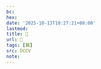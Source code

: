 ```yaml
---
bc:
hex:
date: '2025-10-13T10:27:21+08:00'
lastmod:
title: 􁎐
url: 􁎐
tags: [羈]
src: DCCV
note:
---
```

